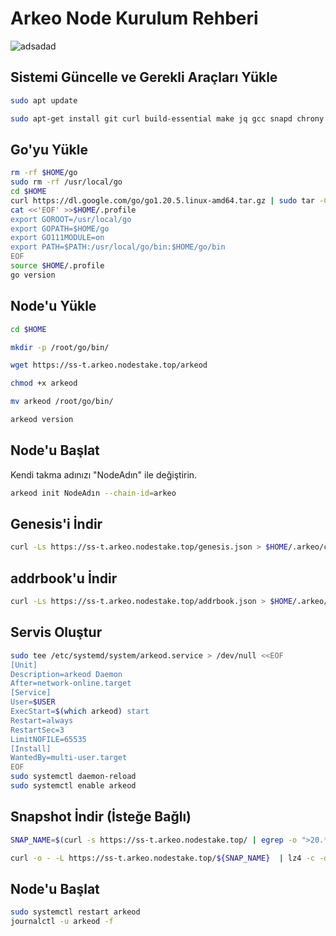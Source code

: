 # Arkeo Node Kurulum Rehberi

![adsadad](https://github.com/brsbrc/Testnetler-ve-Rehberler/assets/107190154/a04a94b7-9afe-43e0-bcc2-5e842ccc5189)

## Sistemi Güncelle ve Gerekli Araçları Yükle

```bash
sudo apt update

sudo apt-get install git curl build-essential make jq gcc snapd chrony lz4 tmux unzip bc -y
```

## Go'yu Yükle
```bash
rm -rf $HOME/go
sudo rm -rf /usr/local/go
cd $HOME
curl https://dl.google.com/go/go1.20.5.linux-amd64.tar.gz | sudo tar -C /usr/local -zxvf -
cat <<'EOF' >>$HOME/.profile
export GOROOT=/usr/local/go
export GOPATH=$HOME/go
export GO111MODULE=on
export PATH=$PATH:/usr/local/go/bin:$HOME/go/bin
EOF
source $HOME/.profile
go version
```

## Node'u Yükle
```bash
cd $HOME

mkdir -p /root/go/bin/

wget https://ss-t.arkeo.nodestake.top/arkeod

chmod +x arkeod

mv arkeod /root/go/bin/

arkeod version
```

## Node'u Başlat
Kendi takma adınızı "NodeAdın" ile değiştirin.
```bash
arkeod init NodeAdın --chain-id=arkeo
```

## Genesis'i İndir
```bash
curl -Ls https://ss-t.arkeo.nodestake.top/genesis.json > $HOME/.arkeo/config/genesis.json
```

## addrbook'u İndir
```bash
curl -Ls https://ss-t.arkeo.nodestake.top/addrbook.json > $HOME/.arkeo/config/addrbook.json
```

## Servis Oluştur
```bash
sudo tee /etc/systemd/system/arkeod.service > /dev/null <<EOF
[Unit]
Description=arkeod Daemon
After=network-online.target
[Service]
User=$USER
ExecStart=$(which arkeod) start
Restart=always
RestartSec=3
LimitNOFILE=65535
[Install]
WantedBy=multi-user.target
EOF
sudo systemctl daemon-reload
sudo systemctl enable arkeod
```

## Snapshot İndir (İsteğe Bağlı)
```bash
SNAP_NAME=$(curl -s https://ss-t.arkeo.nodestake.top/ | egrep -o ">20.*\.tar.lz4" | tr -d ">")

curl -o - -L https://ss-t.arkeo.nodestake.top/${SNAP_NAME}  | lz4 -c -d - | tar -x -C $HOME/.arkeo
```

## Node'u Başlat
```bash
sudo systemctl restart arkeod
journalctl -u arkeod -f
```
